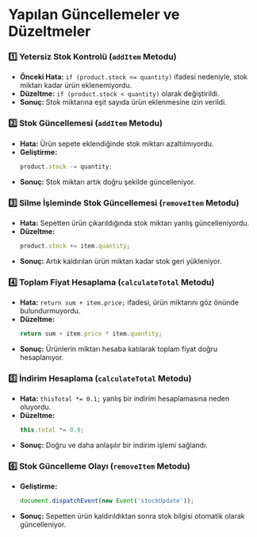 # Yapılan Güncellemeler ve Düzeltmeler

### 1️⃣ Yetersiz Stok Kontrolü (`addItem` Metodu)

- **Önceki Hata:** `if (product.stock <= quantity)` ifadesi nedeniyle, stok miktarı kadar ürün eklenemiyordu.
- **Düzeltme:** `if (product.stock < quantity)` olarak değiştirildi.
- **Sonuç:** Stok miktarına eşit sayıda ürün eklenmesine izin verildi.

### 2️⃣ Stok Güncellemesi (`addItem` Metodu)

- **Hata:** Ürün sepete eklendiğinde stok miktarı azaltılmıyordu.
- **Geliştirme:**
  ```js
  product.stock -= quantity;
  ```
- **Sonuç:** Stok miktarı artık doğru şekilde güncelleniyor.

### 3️⃣ Silme İşleminde Stok Güncellemesi (`removeItem` Metodu)

- **Hata:** Sepetten ürün çıkarıldığında stok miktarı yanlış güncelleniyordu.
- **Düzeltme:**
  ```js
  product.stock += item.quantity;
  ```
- **Sonuç:** Artık kaldırılan ürün miktarı kadar stok geri yükleniyor.

### 4️⃣ Toplam Fiyat Hesaplama (`calculateTotal` Metodu)

- **Hata:** `return sum + item.price;` ifadesi, ürün miktarını göz önünde bulundurmuyordu.
- **Düzeltme:**
  ```js
  return sum + item.price * item.quantity;
  ```
- **Sonuç:** Ürünlerin miktarı hesaba katılarak toplam fiyat doğru hesaplanıyor.

### 5️⃣ İndirim Hesaplama (`calculateTotal` Metodu)

- **Hata:** `thisTotal *= 0.1;` yanlış bir indirim hesaplamasına neden oluyordu.
- **Düzeltme:**
  ```js
  this.total *= 0.9;
  ```
- **Sonuç:** Doğru ve daha anlaşılır bir indirim işlemi sağlandı.

### 6️⃣ Stok Güncelleme Olayı (`removeItem` Metodu)

- **Geliştirme:**
  ```js
  document.dispatchEvent(new Event('stockUpdate'));
  ```
- **Sonuç:** Sepetten ürün kaldırıldıktan sonra stok bilgisi otomatik olarak güncelleniyor.

